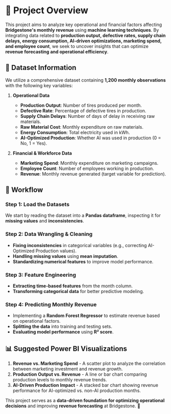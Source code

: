 # 📌 Project Overview

This project aims to analyze key operational and financial factors affecting **Bridgestone's monthly revenue** using **machine learning techniques**. By integrating data related to **production output, defective rates, supply chain delays, energy consumption, AI-driven optimizations, marketing spend, and employee count**, we seek to uncover insights that can optimize **revenue forecasting and operational efficiency**.

## 📂 Dataset Information
We utilize a comprehensive dataset containing **1,200 monthly observations** with the following key variables:

1. **Operational Data**
   - **Production Output**: Number of tires produced per month.
   - **Defective Rate**: Percentage of defective tires in production.
   - **Supply Chain Delays**: Number of days of delay in receiving raw materials.
   - **Raw Material Cost**: Monthly expenditure on raw materials.
   - **Energy Consumption**: Total electricity used in kWh.
   - **AI-Optimized Production**: Whether AI was used in production (0 = No, 1 = Yes).
   
2. **Financial & Workforce Data**
   - **Marketing Spend**: Monthly expenditure on marketing campaigns.
   - **Employee Count**: Number of employees working in production.
   - **Revenue**: Monthly revenue generated (target variable for prediction).

## 🚀 Workflow

### Step 1: Load the Datasets
We start by reading the dataset into a **Pandas dataframe**, inspecting it for **missing values** and **inconsistencies**.

### Step 2: Data Wrangling & Cleaning
- **Fixing inconsistencies** in categorical variables (e.g., correcting AI-Optimized Production values).
- **Handling missing values** using **mean imputation**.
- **Standardizing numerical features** to improve model performance.

### Step 3: Feature Engineering
- **Extracting time-based features** from the month column.
- **Transforming categorical data** for better predictive modeling.

### Step 4: Predicting Monthly Revenue
- Implementing a **Random Forest Regressor** to estimate revenue based on operational factors.
- **Splitting the data** into training and testing sets.
- **Evaluating model performance** using **R² score**.

## 📊 Suggested Power BI Visualizations
1. **Revenue vs. Marketing Spend** - A scatter plot to analyze the correlation between marketing investment and revenue growth.
2. **Production Output vs. Revenue** - A line or bar chart comparing production levels to monthly revenue trends.
3. **AI-Driven Production Impact** - A stacked bar chart showing revenue performance for AI-optimized vs. non-AI production months.

This project serves as a **data-driven foundation for optimizing operational decisions** and improving **revenue forecasting** at Bridgestone. 🚀



